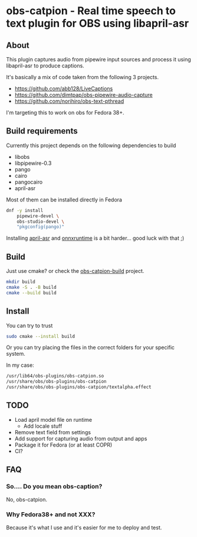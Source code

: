 # obs-catpion - Real time speech to text plugin for OBS using libapril-asr

## About

This plugin captures audio from pipewire input sources and process it using libapril-asr to produce captions.

It's basically a mix of code taken from the following 3 projects.

* https://github.com/abb128/LiveCaptions
* https://github.com/dimtpap/obs-pipewire-audio-capture
* https://github.com/norihiro/obs-text-pthread

I'm targeting this to work on obs for Fedora 38+.

## Build requirements

Currently this project depends on the following dependencies to build

* libobs
* libpipewire-0.3
* pango
* cairo
* pangocairo
* april-asr

Most of them can be installed directly in Fedora

```sh
dnf -y install
    pipewire-devel \
    obs-studio-devel \
    "pkgconfig(pango)"
```

Installing [april-asr](https://github.com/abb128/april-asr) and [onnxruntime](https://github.com/abb128/april-asr#downloading-onnxruntime) is a bit harder... good luck with that ;)

## Build

Just use cmake? or check the [obs-catpion-build](https://github.com/grillo-delmal/obs-catpion-build) project.

```sh
mkdir build
cmake -S . -B build
cmake --build build
```

## Install

You can try to trust

```sh
sudo cmake --install build
```

Or you can try placing the files in the correct folders for your specific system.

In my case:

```sh
/usr/lib64/obs-plugins/obs-catpion.so
/usr/share/obs/obs-plugins/obs-catpion
/usr/share/obs/obs-plugins/obs-catpion/textalpha.effect
```

## TODO

* Load april model file on runtime
  * Add locale stuff
* Remove text field from settings
* Add support for capturing audio from output and apps
* Package it for Fedora (or at least COPR)
* CI?

## FAQ

### So.... Do you mean obs-caption?

No, obs-catpion.

### Why Fedora38+ and not XXX?

Because it's what I use and it's easier for me to deploy and test.
